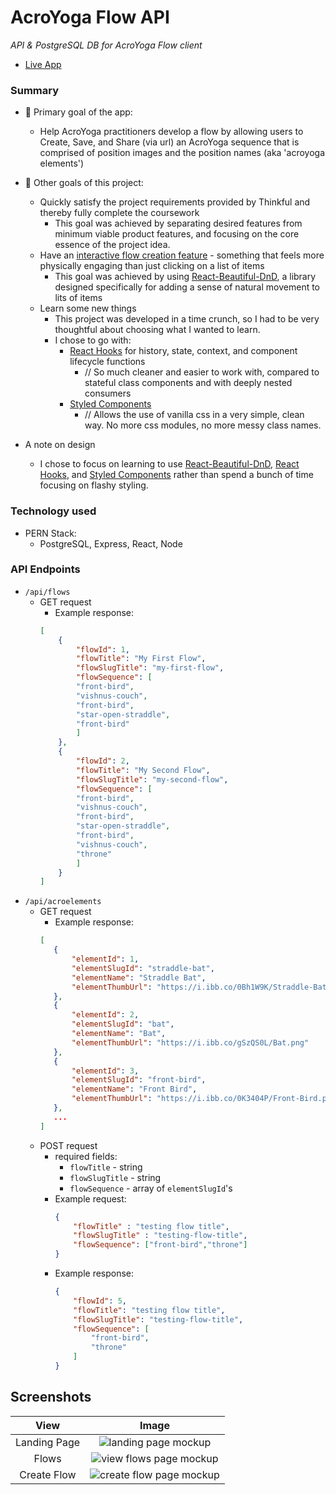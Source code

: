 # AcroYoga Flow API

_API & PostgreSQL DB for AcroYoga Flow client_

- [Live App](https://acroyoga-flow.vercel.app/)


### Summary
- 🎯 Primary goal of the app:
    - Help AcroYoga practitioners develop a flow by allowing users to Create, Save, and Share (via url) an AcroYoga sequence that is comprised of position images and the position names (aka 'acroyoga elements')

- 🎯 Other goals of this project:
    - Quickly satisfy the project requirements provided by Thinkful and thereby fully complete the coursework
        - This goal was achieved by separating desired features from minimum viable product features, and focusing on the core essence of the project idea.
    - Have an [interactive flow creation feature](https://acroyoga-flow.vercel.app/create/flow) - something that feels more physically engaging than just clicking on a list of items
        - This goal was achieved by using [React-Beautiful-DnD](https://www.npmjs.com/package/react-beautiful-dnd), a library designed specifically for adding a sense of natural movement to lits of items
    - Learn some new things
        - This project was developed in a time crunch, so I had to be very thoughtful about choosing what I wanted to learn.
        - I chose to go with: 
            - [React Hooks](https://reactjs.org/docs/hooks-intro.html) for history, state, context, and component lifecycle functions
                - // So much cleaner and easier to work with, compared to stateful class components and with deeply nested consumers
            - [Styled Components](https://styled-components.com/)
                - // Allows the use of vanilla css in a very simple, clean way. No more css modules, no more messy class names.

- A note on design
    - I chose to focus on learning to use [React-Beautiful-DnD](https://www.npmjs.com/package/react-beautiful-dnd), [React Hooks](https://reactjs.org/docs/hooks-intro.html), and [Styled Components](https://styled-components.com/) rather than spend a bunch of time focusing on flashy styling.
            
### Technology used

- PERN Stack: 
    - PostgreSQL, Express, React, Node

### API Endpoints
- `/api/flows`
    - GET request
        - Example response:
        ```json
        [
            {
                "flowId": 1,
                "flowTitle": "My First Flow",
                "flowSlugTitle": "my-first-flow",
                "flowSequence": [
                "front-bird",
                "vishnus-couch",
                "front-bird",
                "star-open-straddle",
                "front-bird"
                ]
            },
            {
                "flowId": 2,
                "flowTitle": "My Second Flow",
                "flowSlugTitle": "my-second-flow",
                "flowSequence": [
                "front-bird",
                "vishnus-couch",
                "front-bird",
                "star-open-straddle",
                "front-bird",
                "vishnus-couch",
                "throne"
                ]
            }
        ]
        ```
- `/api/acroelements`
    - GET request
         - Example response:
         ```json
         [
            {
                "elementId": 1,
                "elementSlugId": "straddle-bat",
                "elementName": "Straddle Bat",
                "elementThumbUrl": "https://i.ibb.co/0Bh1W9K/Straddle-Bat.png"
            },
            {
                "elementId": 2,
                "elementSlugId": "bat",
                "elementName": "Bat",
                "elementThumbUrl": "https://i.ibb.co/gSzQS0L/Bat.png"
            },
            {
                "elementId": 3,
                "elementSlugId": "front-bird",
                "elementName": "Front Bird",
                "elementThumbUrl": "https://i.ibb.co/0K3404P/Front-Bird.png"
            },
            ...
        ]
         ```
    - POST request
        - required fields:
            - `flowTitle` - string
            - `flowSlugTitle` - string
            - `flowSequence` - array of `elementSlugId`'s
        - Example request: 
            ```json
            {
                "flowTitle" : "testing flow title",
                "flowSlugTitle" : "testing-flow-title",
                "flowSequence": ["front-bird","throne"]
            }
            ```
        - Example response: 
            ```json
            {
                "flowId": 5,
                "flowTitle": "testing flow title",
                "flowSlugTitle": "testing-flow-title",
                "flowSequence": [
                    "front-bird",
                    "throne"
                ]
            }
            ```

## Screenshots
| View |Image |
|:----:|:------:|
| Landing Page | ![landing page mockup](https://i.ibb.co/SQFV7wp/acroyogaflows-mockup-view-landing-page.png)| 
| Flows | ![view flows page mockup](https://i.ibb.co/Qr3Vr87/acroyogaflows-mockup-view-flows.png)| 
| Create Flow | ![create flow page mockup](https://i.ibb.co/3kSJM38/acroyogaflows-mockup-create-flow.png) | 
